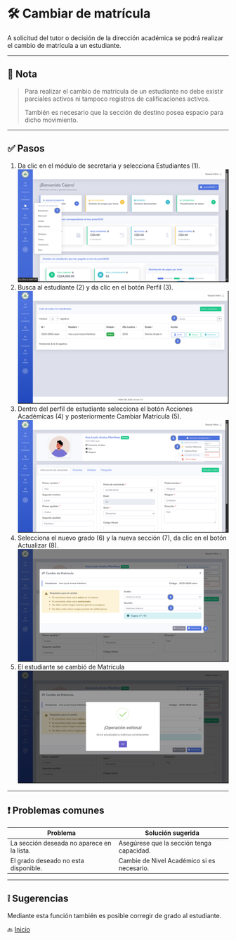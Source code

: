 # 🛠️ Cambiar de matrícula

A solicitud del tutor o decisión de la dirección académica se podrá realizar el cambio de matrícula a un estudiante.

---

## 📝 Nota

> Para realizar el cambio de matrícula de un estudiante no debe existir parciales activos ni tampoco registros de calificaciones activos.
> 
> También es necesario que la sección de destino posea espacio para dicho movimiento.
---

## ✅ Pasos

1. Da clic en el módulo de secretaria y selecciona Estudiantes (1).
![Ir al listado](../../assets/Cambio%20de%20matricula/Cambio1.png)
2. Busca al estudiante (2) y da clic en el botón Perfil (3).
   ![Ir al listado](../../assets/Cambio%20de%20matricula/Cambio2.png)
3. Dentro del perfil de estudiante selecciona el botón Acciones Académicas (4) y posteriormente Cambiar Matrícula (5).
![Ir al listado](../../assets/Cambio%20de%20matricula/Cambio3.png)
4. Selecciona el nuevo grado (6) y la nueva sección (7), da clic en el botón Actualizar (8). 
![Ir al listado](../../assets/Cambio%20de%20matricula/Cambio4.png)
5. El estudiante se cambió de Matrícula
   ![Ir al listado](../../assets/Cambio%20de%20matricula/Cambio5.png)
---

<div style="page-break-after: always;"></div>

## ❗ Problemas comunes

| Problema                                   | Solución sugerida                          |
|--------------------------------------------|--------------------------------------------|
| La sección deseada no aparece en la lista. | Asegúrese que la sección tenga capacidad.  |
| El grado deseado no esta disponible.       | Cambie de Nivel Académico si es necesario. |

---

## ❕ Sugerencias

Mediante esta función también es posible corregir de grado al estudiante.

🔙 [Inicio](../../Index.md)


